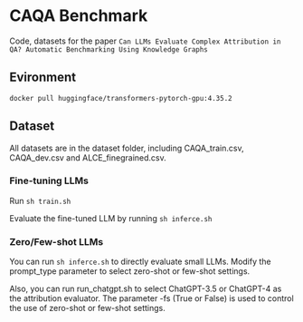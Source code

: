 # CAQA Benchmark
Code, datasets for the paper ```Can LLMs Evaluate Complex Attribution in QA? Automatic Benchmarking Using Knowledge Graphs```

## Evironment
```docker pull huggingface/transformers-pytorch-gpu:4.35.2```

## Dataset
All datasets are in the dataset folder, including CAQA_train.csv, CAQA_dev.csv and ALCE_finegrained.csv.

### Fine-tuning LLMs
Run ```sh train.sh```

Evaluate the fine-tuned LLM by running ```sh inferce.sh```

### Zero/Few-shot LLMs
You can run ```sh inferce.sh``` to directly evaluate small LLMs. 
Modify the prompt_type parameter to select zero-shot or few-shot settings.

Also, you can run run_chatgpt.sh to select ChatGPT-3.5 or ChatGPT-4 as the attribution evaluator. The parameter -fs (True or False) is used to control the use of zero-shot or few-shot settings.
